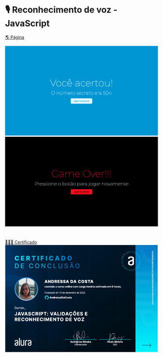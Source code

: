 # 🎙 Reconhecimento de voz - JavaScript

[🌎 Página](https://reconhecimento-de-voz-jogo.vercel.app/)

<img src="./assets/win.png" />
<img src="./assets/game-over.png" />

#

[ 👩🏻‍🎓 Certificado ](https://cursos.alura.com.br/certificate/1b194b73-dff1-47e9-8598-1f60dd2b2691)
<img src="./assets/certification.png" />
